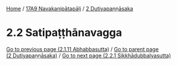 
[Home](/) / [17A9 Navakanipātapāḷi](../../17A9.md) / [2 Dutiyapaṇṇāsaka](../2.md)

# 2.2 Satipaṭṭhānavagga


[Go to previous page (2.1.11 Abhabbasutta)](2.1/2.1.11.md) / [Go to parent page (2 Dutiyapaṇṇāsaka)](../2.md) / [Go to next page (2.2.1 Sikkhādubbalyasutta)](2.2/2.2.1.md)


